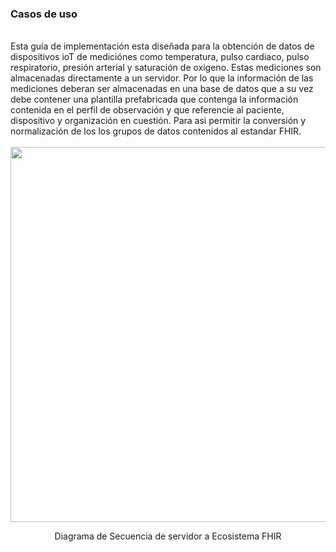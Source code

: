 ### Casos de uso

<br>
Esta guía de implementación esta diseñada para la obtención de datos de dispositivos ioT de mediciónes como temperatura, pulso cardiaco, pulso respiratorio, presión arterial y saturación de oxigeno. Estas mediciones son almacenadas directamente a un servidor. Por lo que la información de las mediciones deberan ser almacenadas en una base de datos que a su vez debe contener una plantilla prefabricada que contenga la información contenida en el perfil de observación y que referencie al paciente, dispositivo y organización en cuestión. Para asi permitir la conversión y normalización de los los grupos de datos contenidos al estandar FHIR.
<br>

<br>
<div align="center">
  <img src="Diagramasec.png" width="600"> 
  <p>Diagrama de Secuencia de servidor a Ecosistema FHIR </p>
</div>
<br>

